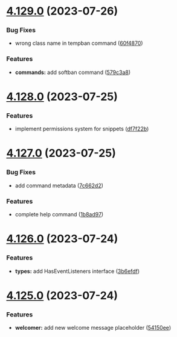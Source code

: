 # [4.129.0](https://github.com/onesoft-sudo/sudobot/compare/v4.128.0...v4.129.0) (2023-07-26)


### Bug Fixes

* wrong class name in tempban command ([60f4870](https://github.com/onesoft-sudo/sudobot/commit/60f487014862dc7b7988e5a82249a32dad137a86))


### Features

* **commands:** add softban command ([579c3a8](https://github.com/onesoft-sudo/sudobot/commit/579c3a852774d822eb87209e72c9c98f4de00bbb))



# [4.128.0](https://github.com/onesoft-sudo/sudobot/compare/v4.127.0...v4.128.0) (2023-07-25)


### Features

* implement permissions system for snippets ([df7f22b](https://github.com/onesoft-sudo/sudobot/commit/df7f22b19ffebb1507eaf167a9b65644cb2f1386))



# [4.127.0](https://github.com/onesoft-sudo/sudobot/compare/v4.126.0...v4.127.0) (2023-07-25)


### Bug Fixes

* add command metadata ([7c662d2](https://github.com/onesoft-sudo/sudobot/commit/7c662d2eb63cdd72dbd695d9a58a821ab6f43c99))


### Features

* complete help command ([1b8ad97](https://github.com/onesoft-sudo/sudobot/commit/1b8ad972e7018da1264e15376e9202ed166d1c34))



# [4.126.0](https://github.com/onesoft-sudo/sudobot/compare/v4.125.0...v4.126.0) (2023-07-24)


### Features

* **types:** add HasEventListeners interface ([3b6efdf](https://github.com/onesoft-sudo/sudobot/commit/3b6efdfde805a8a1f241c1fb2b93e265471036dc))



# [4.125.0](https://github.com/onesoft-sudo/sudobot/compare/v4.124.0...v4.125.0) (2023-07-24)


### Features

* **welcomer:** add new welcome message placeholder ([54150ee](https://github.com/onesoft-sudo/sudobot/commit/54150ee5d21fa204c43e491d66af6f593a37dec1))



